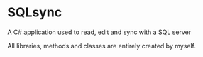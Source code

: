 # SQLsync
A C# application used to read, edit and sync with a SQL server

All libraries, methods and classes are entirely created by myself. 
